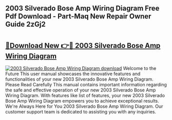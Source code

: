## 2003 Silverado Bose Amp Wiring Diagram Free Pdf Download - Part-Maq New Repair Owner Guide 2zGj2

# <h2><a href="http://dfszeu.blite.top/?on=2003+Silverado+Bose+Amp+Wiring+Diagram">🔗Download New 👉🔴 2003 Silverado Bose Amp Wiring Diagram</a></h2>

[![2003 Silverado Bose Amp Wiring Diagram download](https://i.imgur.com/lujVjoI.png)](http://dfszeu.blite.top/?on=2003+Silverado+Bose+Amp+Wiring+Diagram)
Welcome to the Future This user manual showcases the innovative features and functionalities of your new 2003 Silverado Bose Amp Wiring Diagram. Please Read Carefully This manual contains important information regarding the safe and effective operation of your new 2003 Silverado Bose Amp Wiring Diagram. With features like list of features, your new 2003 Silverado Bose Amp Wiring Diagram empowers you to achieve exceptional results. We're Always Here for You 2003 Silverado Bose Amp Wiring Diagram. Our customer support team is dedicated to assisting you with any inquiries.
